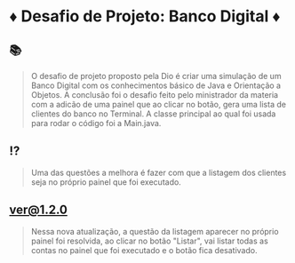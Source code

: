 # :diamonds: Desafio de Projeto: Banco Digital :diamonds:

## :books:
> O desafio de projeto proposto pela Dio é criar uma simulação de um Banco Digital com os conhecimentos básico de Java e Orientação a Objetos.
> A conclusão foi o desafio feito pelo ministrador da materia com a adicão de uma painel que ao clicar no botão, gera uma lista de clientes do banco no Terminal.
> A classe principal ao qual foi usada para rodar o código foi a Main.java.

## :interrobang:
> Uma das questões a melhora é fazer com que a listagem dos clientes seja no próprio painel que foi executado.

## ver@1.2.0
> Nessa nova atualização, a questão da listagem aparecer no próprio painel foi resolvida, ao clicar no botão "Listar", vai listar todas as contas no painel que foi executado e o botão fica desativado.